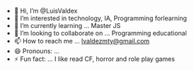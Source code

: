 - 👋 Hi, I’m @LuisValdex
- 👀 I’m interested in technology, IA, Programming forlearning
- 🌱 I’m currently learning ... Master JS
- 💞️ I’m looking to collaborate on ... Programming educational
- 📫 How to reach me ... lvaldezmty@gmail.com
- 😄 Pronouns: ...
- ⚡ Fun fact: ... I like read CF, horror and role play games

<!---
LuisValdex/LuisValdex is a ✨ special ✨ repository because its `README.md` (this file) appears on your GitHub profile.
You can click the Preview link to take a look at your changes.
--->
